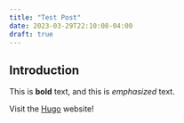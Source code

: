 ```yaml
---
title: "Test Post"
date: 2023-03-29T22:10:08-04:00
draft: true
---
```


## Introduction

This is **bold** text, and this is *emphasized* text.

Visit the [Hugo](https://gohugo.io) website!